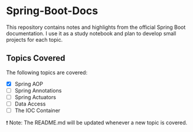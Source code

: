# Spring-Boot-Docs

This repository contains notes and highlights from the official Spring Boot documentation. I use it as a study notebook and plan to develop small projects for each topic.

## Topics Covered

The following topics are covered:
- [x] Spring AOP
- [ ] Spring Annotations
- [ ] Spring Actuators
- [ ] Data Access
- [ ] The IOC Container

❗ Note: The README.md will be updated whenever a new topic is covered.
